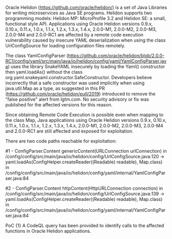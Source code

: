 Oracle Helidon (https://github.com/oracle/helidon/)  is a set of Java Libraries for writing microservices as Java SE programs. Helidon supports two programming models: Helidon MP: MicroProfile 3.2 and Helidon SE: a small, functional style API. Applications using Oracle Helidon versions  0.9.x, 0.10.x, 0.11.x, 1.0.x, 1.1.x, 1.2.x, 1.3.x, 1.4.x, 2.0.0-M1, 2.0.0-M2, 2.0.0-M3, 2.0.0-M4 and 2.0.0-RC1 are affected by a remote code execution vulnerability caused by insecure YAML deserialization when using the class UrlConfigSource for loading configuration files remotely.

The class YamlConfigParser (https://github.com/oracle/helidon/blob/2.0.0-RC1/config/yaml/src/main/java/io/helidon/config/yaml/YamlConfigParser.java) uses the library SnakeYAML insecurely by loading the Yaml() constructor then yaml.loadAs() without the class org.yaml.snakeyaml.constructor.SafeConstructor. Developers believe incorrectly that a safe constructor was used implicitly when using java.util.Map as a type, as suggested in this PR (https://github.com/oracle/helidon/pull/2019) introduced to remove the "false positive" alert from lgtm.com. No security advisory or fix was published for the affected versions for this reason. 

Since obtaining Remote Code Execution is possible even when mapping to the class Map, Java applications using Oracle Helidon versions 0.9.x, 0.10.x, 0.11.x, 1.0.x, 1.1.x, 1.2.x, 1.3.x, 1.4.x, 2.0.0-M1, 2.0.0-M2, 2.0.0-M3, 2.0.0-M4 and 2.0.0-RC1 are still affected and exposed for exploitation. 

There are two code paths reachable for exploitation:

#1 - ConfigParser.Content<Instant> genericContent(URLConnection urlConnection) in /config/config/src/main/java/io/helidon/config/UrlConfigSource.java:120 -> yaml.loadAs(ConfigHelper.createReader((Readable) readable), Map.class) in /config/config/src/main/java/io/helidon/config/yaml/internal/YamlConfigParser.java:84

#2 - ConfigParser.Content<Instant> httpContent(HttpURLConnection connection) in /config/config/src/main/java/io/helidon/config/UrlConfigSource.java:139 -> yaml.loadAs(ConfigHelper.createReader((Readable) readable), Map.class) in /config/config/src/main/java/io/helidon/config/yaml/internal/YamlConfigParser.java:84

PoC
{1} A CodeQL query has been provided to identify calls to the affected functions in Oracle Helidon applications.


